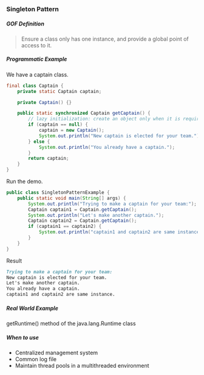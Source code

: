 ### Singleton Pattern

##### GOF Definition

> Ensure a class only has one instance, and provide a global point of access to it.

##### Programmatic Example

We have a captain class.

```java
final class Captain {
    private static Captain captain;

    private Captain() {}

    public static synchronized Captain getCaptain() {
        // lazy initialization: create an object only when it is required.
        if (captain == null) {
            captain = new Captain();
            System.out.println("New captain is elected for your team.");
        } else {
            System.out.println("You already have a captain.");
        }
        return captain;
    }
}
```

Run the demo. 

```java
public class SingletonPatternExample {
    public static void main(String[] args) {
        System.out.println("Trying to make a captain for your team:");
        Captain captain1 = Captain.getCaptain();
        System.out.println("Let's make another captain.");
        Captain captain2 = Captain.getCaptain();
        if (captain1 == captain2) {
            System.out.println("captain1 and captain2 are same instance.");
        }
    }
}
```

Result

```markdown
Trying to make a captain for your team:
New captain is elected for your team.
Let's make another captain.
You already have a captain.
captain1 and captain2 are same instance.
```

##### Real World Example

getRuntime() method of the java.lang.Runtime class

##### When to use

- Centralized management system
- Common log file
- Maintain thread pools in a multithreaded environment

